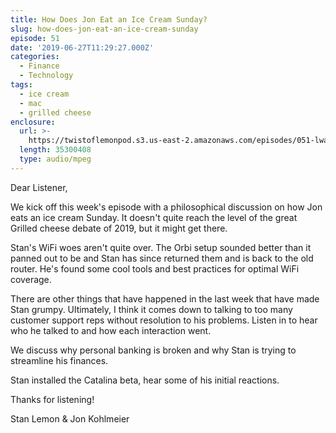 ```yaml
---
title: How Does Jon Eat an Ice Cream Sunday?
slug: how-does-jon-eat-an-ice-cream-sunday
episode: 51
date: '2019-06-27T11:29:27.000Z'
categories:
  - Finance
  - Technology
tags:
  - ice cream
  - mac
  - grilled cheese
enclosure:
  url: >-
    https://twistoflemonpod.s3.us-east-2.amazonaws.com/episodes/051-lwatol-20190627.mp3
  length: 35300408
  type: audio/mpeg
---
```


Dear Listener,

We kick off this week's episode with a philosophical discussion on how Jon eats an ice cream Sunday. It doesn't quite reach the level of the great Grilled cheese debate of 2019, but it might get there.

Stan's WiFi woes aren't quite over. The Orbi setup sounded better than it panned out to be and Stan has since returned them and is back to the old router. He's found some cool tools and best practices for optimal WiFi coverage.

There are other things that have happened in the last week that have made Stan grumpy. Ultimately, I think it comes down to talking to too many customer support reps without resolution to his problems. Listen in to hear who he talked to and how each interaction went.

We discuss why personal banking is broken and why Stan is trying to streamline his finances.

Stan installed the Catalina beta, hear some of his initial reactions.

Thanks for listening!

Stan Lemon & Jon Kohlmeier

